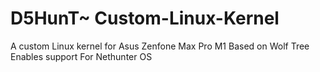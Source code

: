 # D5HunT~ Custom-Linux-Kernel
A custom Linux kernel for Asus Zenfone Max Pro M1
Based on Wolf Tree 
Enables support For Nethunter OS
